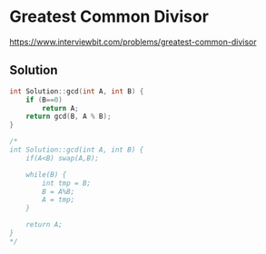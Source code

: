 # Greatest Common Divisor

https://www.interviewbit.com/problems/greatest-common-divisor


## Solution

```cpp
int Solution::gcd(int A, int B) {
    if (B==0)
        return A;
    return gcd(B, A % B);
}

/*
int Solution::gcd(int A, int B) {
    if(A<B) swap(A,B);

    while(B) {
        int tmp = B;
        B = A%B;
        A = tmp;
    }

    return A;
}
*/
```